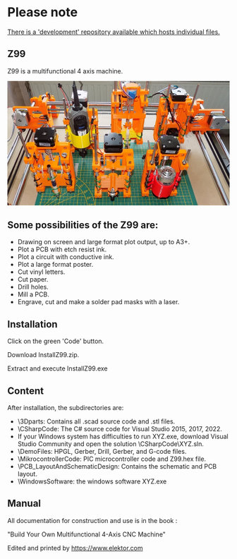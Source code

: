 # Please note

[There is a 'development' repository available which hosts individual files.](https://github.com/Jurrie/Z99-development)

## Z99

Z99 is a multifunctional 4 axis machine.

<img src="CoverManualB.png">

## Some possibilities of the Z99 are:

- Drawing on screen and large format plot output, up to A3+.
- Plot a PCB with etch resist ink.
- Plot a circuit with conductive ink.
- Plot a large format poster.
- Cut vinyl letters.
- Cut paper.
- Drill holes.
- Mill a PCB.
- Engrave, cut and make a solder pad masks with a laser.


## Installation

Click on the green 'Code' button.

Download InstallZ99.zip.

Extract and execute InstallZ99.exe

## Content

After installation, the subdirectories are:
- \3Dparts: Contains all .scad source code and .stl files.
- \CSharpCode: The C# source code for Visual Studio 2015, 2017, 2022.
- If your Windows system has difficulties to run XYZ.exe, download Visual Studio Community and open the solution \CSharpCode\XYZ.sln. 
- \DemoFiles: HPGL, Gerber, Drill, Gerber, and G-code files.
- \MikrocontrollerCode: PIC microcontroller code and Z99.hex file. 
- \PCB_LayoutAndSchematicDesign: Contains the schematic and PCB layout.
- \WindowsSoftware: the windows software XYZ.exe


## Manual

All documentation for construction and use is in the book :

"Build Your Own Multifunctional 4-Axis CNC Machine"

Edited and printed by https://www.elektor.com

